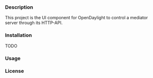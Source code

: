 ### Description

This project is the UI component for OpenDaylight to control a mediator server through its HTTP-API.

### Installation

TODO

### Usage


### License

